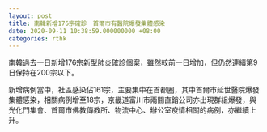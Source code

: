 ```yaml
---
layout: post
title: 南韓新增176宗確診　首爾市有醫院爆發集體感染
date: 2020-09-11 10:38:59.000000000 +08:00
categories: rthk
---
```


南韓過去一日新增176宗新型肺炎確診個案，雖然較前一日增加，但仍然連續第9日保持在200宗以下。

新增病例當中，社區感染佔161宗，主要集中在首都圈，其中首爾市延世醫院爆發集體感染，相關病例增至18宗，京畿道富川市兩間直銷公司亦出現群組爆發，與光化門集會、首爾市佛教傳教所、物流中心、辦公室疫情相關的病例，亦繼續上升。
